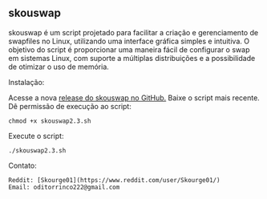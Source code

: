 ## skouswap

skouswap é um script projetado para facilitar a criação e gerenciamento de swapfiles no Linux, utilizando uma interface gráfica simples e intuitiva. O objetivo do script é proporcionar uma maneira fácil de configurar o swap em sistemas Linux, com suporte a múltiplas distribuições e a possibilidade de otimizar o uso de memória.

Instalação:

Acesse a nova [release do skouswap no GitHub.](https://github.com/Skourge01/skouswap/releases/tag/skouswap)
Baixe o script mais recente.
Dê permissão de execução ao script:

```
chmod +x skouswap2.3.sh
```
Execute o script:

    ./skouswap2.3.sh

Contato:

    Reddit: [Skourge01](https://www.reddit.com/user/Skourge01/)
    Email: oditorrinco222@gmail.com
